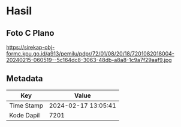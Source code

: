 # Hasil

## Foto C Plano

https://sirekap-obj-formc.kpu.go.id/a913/pemilu/pdpr/72/01/08/20/18/7201082018004-20240215-060519--5c164dc8-3063-48db-a8a8-1c9a7f29aaf9.jpg


## Metadata

| Key        | Value               |
| ---------- | ------------------- |
| Time Stamp | 2024-02-17 13:05:41 |
| Kode Dapil | 7201                |



